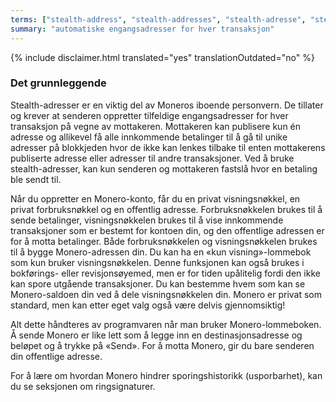 ```yaml
---
terms: ["stealth-address", "stealth-addresses", "stealth-adresse", "stealth-adresser"]
summary: "automatiske engangsadresser for hver transaksjon"
---
```


{% include disclaimer.html translated="yes" translationOutdated="no" %}
### Det grunnleggende

Stealth-adresser er en viktig del av Moneros iboende personvern. De tillater og krever at senderen oppretter tilfeldige engangsadresser for hver transaksjon på vegne av mottakeren. Mottakeren kan publisere kun én adresse og allikevel få alle innkommende betalinger til å gå til unike adresser på blokkjeden hvor de ikke kan lenkes tilbake til enten mottakerens publiserte adresse eller adresser til andre transaksjoner. Ved å bruke stealth-adresser, kan kun senderen og mottakeren fastslå hvor en betaling ble sendt til.

Når du oppretter en Monero-konto, får du en privat visningsnøkkel, en privat forbruksnøkkel og en offentlig adresse. Forbruksnøkkelen brukes til å sende betalinger, visningsnøkkelen brukes til å vise innkommende transaksjoner som er bestemt for kontoen din, og den offentlige adressen er for å motta betalinger. Både forbruksnøkkelen og visningsnøkkelen brukes til å bygge Monero-adressen din. Du kan ha en «kun visning»-lommebok som kun bruker visningsnøkkelen. Denne funksjonen kan også brukes i bokførings- eller revisjonsøyemed, men er for tiden upålitelig fordi den ikke kan spore utgående transaksjoner. Du kan bestemme hvem som kan se Monero-saldoen din ved å dele visningsnøkkelen din. Monero er privat som standard, men kan etter eget valg også være delvis gjennomsiktig!

Alt dette håndteres av programvaren når man bruker Monero-lommeboken. Å sende Monero er like lett som å legge inn en destinasjonsadresse og beløpet og å trykke på «Send». For å motta Monero, gir du bare senderen din offentlige adresse.

For å lære om hvordan Monero hindrer sporingshistorikk (usporbarhet), kan du se seksjonen om ringsignaturer.
